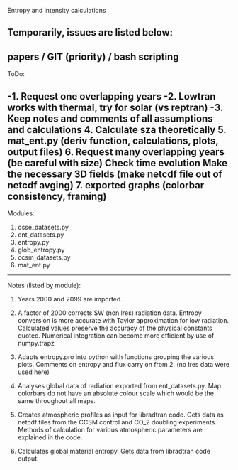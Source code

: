 Entropy and intensity calculations

Temporarily, issues are listed below:
-------------------------------------
papers / GIT (priority) / bash scripting
-------------------------------------
ToDo:

-1. Request one overlapping years
-2. Lowtran works with thermal, try for solar (vs reptran)
-3. Keep notes and comments of all assumptions and calculations
4. Calculate sza theoretically
5. mat_ent.py (deriv function, calculations, plots, output files)
6. Request many overlapping years (be careful with size)
   Check time evolution
   Make the necessary 3D fields (make netcdf file out of netcdf avging)
7. exported graphs (colorbar consistency, framing)
-------------------------------------
Modules:

1. osse_datasets.py
2. ent_datasets.py
3. entropy.py
4. glob_entropy.py
5. ccsm_datasets.py
6. mat_ent.py
-------------------------------------
Notes (listed by module):

1. Years 2000 and 2099 are imported.

2. A factor of 2000 corrects SW (non lres) radiation data.
   Entropy conversion is more accurate with Taylor approximation 
   for low radiation.
   Calculated values preserve the accuracy of the physical constants quoted.
   Numerical integration can become more efficient by use of numpy.trapz

3. Adapts entropy.pro into python with functions grouping the various
   plots.
   Comments on entropy and flux carry on from 2. (no lres data were used here)

4. Analyses global data of radiation exported from ent_datasets.py.
   Map colorbars do not have an absolute colour scale which would be the same 
   throughout all maps. 

5. Creates atmospheric profiles as input for libradtran code. Gets data as 
   netcdf files from the CCSM control and CO_2 doubling experiments.
   Methods of calculation for various atmospheric parameters are explained in 
   the code.

6. Calculates global material entropy. Gets data from libradtran code output.
